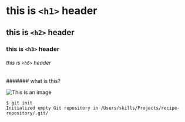 # this is `<h1>` header 
## this is `<h2>` header
### this is `<h3>` header

###### this is `<h6>` header
####### what is this?

![This is an image](https://octodex.github.com/images/yaktocat.png)


```
$ git init
Initialized empty Git repository in /Users/skills/Projects/recipe-repository/.git/
```


